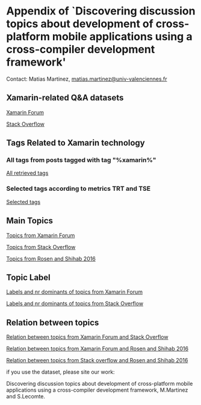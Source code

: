 # Appendix of `Discovering discussion topics about development of cross-platform mobile applications using a cross-compiler development framework'


Contact: Matias Martinez,  matias.martinez@univ-valenciennes.fr


## Xamarin-related Q&A datasets

[Xamarin Forum](dataset/so_xam_sept_2017.sql.zip)

[Stack Overflow](xam_forum_sept_2017.sql.zip)

## Tags Related to Xamarin technology


### All tags from posts tagged with tag "%xamarin%"

[All retrieved tags](all_measure_tags.md)

### Selected tags  according to metrics TRT and TSE

[Selected tags](selected_measure_tags.md)



## Main Topics

[Topics from Xamarin Forum](xam_topics.md.md)


[Topics from Stack Overflow](SO_topics.md)


[Topics from  Rosen and Shihab 2016](rosen_topics.md)



## Topic Label

[Labels and nr dominants of topics from Xamarin Forum](xam_label_and_dominants.md)

[Labels and nr dominants of topics from Stack Overflow](so_label_and_dominants.md)



## Relation between topics

[Relation between topics from Xamarin Forum and Stack Overflow](rosen_topics.md)


[Relation between topics from Xamarin Forum and Rosen and Shihab 2016](xam_mapping_rosen.md)


[Relation between topics from Stack overflow and Rosen and Shihab 2016](so_mapping_rosen.md)




if you use the dataset, please site our work:

Discovering discussion topics about development of cross-platform mobile applications using a cross-compiler development framework, M.Martinez and S.Lecomte.

